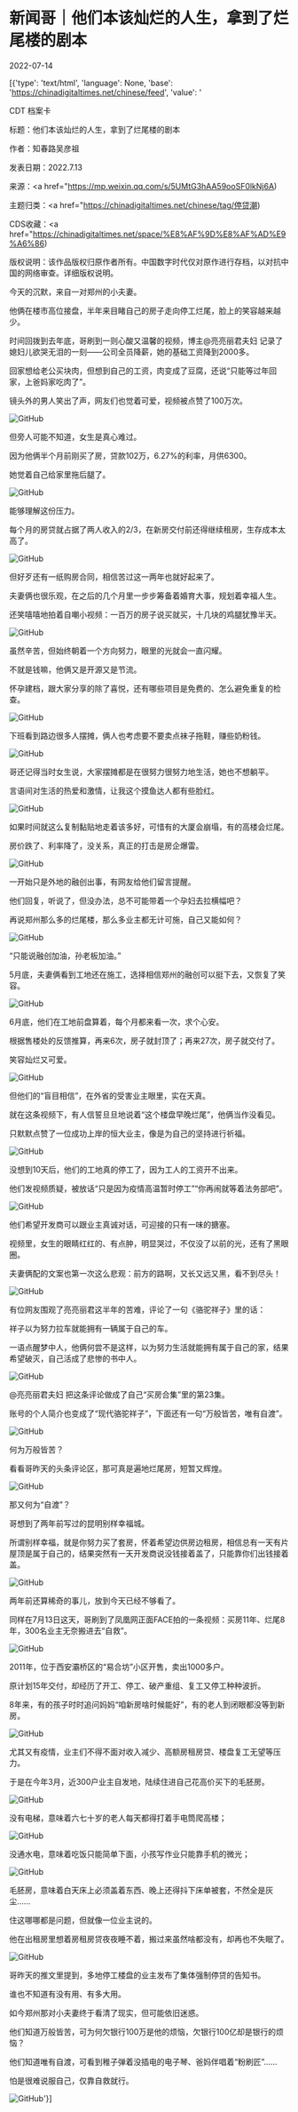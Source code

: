# 新闻哥｜他们本该灿烂的人生，拿到了烂尾楼的剧本

2022-07-14

[{'type': 'text/html', 'language': None, 'base': 'https://chinadigitaltimes.net/chinese/feed', 'value': '

CDT 档案卡

标题：他们本该灿烂的人生，拿到了烂尾楼的剧本

作者：知春路吴彦祖

发表日期：2022.7.13

来源：<a href="https://mp.weixin.qq.com/s/5UMtG3hAA59ooSF0lkNj6A)

主题归类：<a href="https://chinadigitaltimes.net/chinese/tag/停贷潮)

CDS收藏：<a href="https://chinadigitaltimes.net/space/%E8%AF%9D%E8%AF%AD%E9%A6%86)

版权说明：该作品版权归原作者所有。中国数字时代仅对原作进行存档，以对抗中国的网络审查。详细版权说明。





今天的沉默，来自一对郑州的小夫妻。

他俩在楼市高位接盘，半年来目睹自己的房子走向停工烂尾，脸上的笑容越来越少。

时间回拨到去年底，哥刷到一则心酸又温馨的视频，博主@亮亮丽君夫妇 记录了媳妇儿欲哭无泪的一刻——公司全员降薪，她的基础工资降到2000多。

回家想给老公买块肉，但想到自己的工资，肉变成了豆腐，还说“只能等过年回家，上爸妈家吃肉了”。

镜头外的男人笑出了声，网友们也觉着可爱，视频被点赞了100万次。

![GitHub](https://chinadigitaltimes.net/chinese/files/2022/07/post-684266-62cf8a6d984d6.png)

但旁人可能不知道，女生是真心难过。

因为他俩半个月前刚买了房，贷款102万，6.27%的利率，月供6300。

她觉着自己给家里拖后腿了。

![GitHub](https://chinadigitaltimes.net/chinese/files/2022/07/post-684266-62cf8a6da79fa.png)

能够理解这份压力。

每个月的房贷就占据了两人收入的2/3，在新房交付前还得继续租房，生存成本太高了。

![GitHub](https://chinadigitaltimes.net/chinese/files/2022/07/post-684266-62cf8a6dba1e6.png)

但好歹还有一纸购房合同，相信苦过这一两年也就好起来了。

夫妻俩也很乐观，在之后的几个月里一步步筹备着婚育大事，规划着幸福人生。

还笑嘻嘻地拍着自嘲小视频：一百万的房子说买就买，十几块的鸡腿犹豫半天。

![GitHub](https://chinadigitaltimes.net/chinese/files/2022/07/post-684266-62cf8a6dc94e4.png)

虽然辛苦，但始终朝着一个方向努力，眼里的光就会一直闪耀。

不就是钱嘛，他俩又是开源又是节流。

怀孕建档，跟大家分享的除了喜悦，还有哪些项目是免费的、怎么避免重复的检查。

![GitHub](https://chinadigitaltimes.net/chinese/files/2022/07/post-684266-62cf8a6dd98b1.png)

下班看到路边很多人摆摊，俩人也考虑要不要卖点袜子拖鞋，赚些奶粉钱。

![GitHub](https://chinadigitaltimes.net/chinese/files/2022/07/post-684266-62cf8a6de8b04.png)

哥还记得当时女生说，大家摆摊都是在很努力很努力地生活，她也不想躺平。

言语间对生活的热爱和激情，让我这个摸鱼达人都有些脸红。

![GitHub](https://chinadigitaltimes.net/chinese/files/2022/07/post-684266-62cf8a6e03c7a.png)

如果时间就这么复制黏贴地走着该多好，可惜有的大厦会崩塌，有的高楼会烂尾。

房价跌了、利率降了，没关系，真正的打击是房企爆雷。

![GitHub](https://chinadigitaltimes.net/chinese/files/2022/07/post-684266-62cf8a6e0eb6e.png)

一开始只是外地的融创出事，有网友给他们留言提醒。

他们回复，听说了，但没办法，总不可能带着一个孕妇去拉横幅吧？

再说郑州那么多的烂尾楼，那么多业主都无计可施，自己又能如何？

![GitHub](https://chinadigitaltimes.net/chinese/files/2022/07/post-684266-62cf8a6e1b540.png)

“只能说融创加油，孙老板加油。”

5月底，夫妻俩看到工地还在施工，选择相信郑州的融创可以挺下去，又恢复了笑容。

![GitHub](https://chinadigitaltimes.net/chinese/files/2022/07/post-684266-62cf8a6e289da.png)

6月底，他们在工地前盘算着，每个月都来看一次，求个心安。

根据售楼处的反馈推算，再来6次，房子就封顶了；再来27次，房子就交付了。

笑容灿烂又可爱。

![GitHub](https://chinadigitaltimes.net/chinese/files/2022/07/post-684266-62cf8a6e360d1.png)

但他们的“盲目相信”，在外省的受害业主眼里，实在天真。

就在这条视频下，有人信誓旦旦地说着“这个楼盘早晚烂尾”，他俩当作没看见。

只默默点赞了一位成功上岸的恒大业主，像是为自己的坚持进行祈福。

![GitHub](https://chinadigitaltimes.net/chinese/files/2022/07/post-684266-62cf8a6e44b10.png)

没想到10天后，他们的工地真的停工了，因为工人的工资开不出来。

他们发视频质疑，被放话“只是因为疫情高温暂时停工”“你再闹就等着法务部吧”。

![GitHub](https://chinadigitaltimes.net/chinese/files/2022/07/post-684266-62cf8a6e5331d.png)

他们希望开发商可以跟业主真诚对话，可迎接的只有一味的搪塞。

视频里，女生的眼睛红红的、有点肿，明显哭过，不仅没了以前的光，还有了黑眼圈。

夫妻俩配的文案也第一次这么悲观：前方的路啊，又长又远又黑，看不到尽头！

![GitHub](https://chinadigitaltimes.net/chinese/files/2022/07/post-684266-62cf8a6e60d88.png)

有位网友围观了亮亮丽君这半年的苦难，评论了一句《骆驼祥子》里的话：

祥子以为努力拉车就能拥有一辆属于自己的车。

一语点醒梦中人，他俩何尝不是这样，以为努力生活就能拥有属于自己的家，结果希望破灭，自己活成了悲惨的书中人。

![GitHub](https://chinadigitaltimes.net/chinese/files/2022/07/post-684266-62cf8a6e6ea53.png)

@亮亮丽君夫妇 把这条评论做成了自己“买房合集”里的第23集。

账号的个人简介也变成了“现代骆驼祥子”，下面还有一句“万般皆苦，唯有自渡”。

![GitHub](https://chinadigitaltimes.net/chinese/files/2022/07/post-684266-62cf8a6e77f9d.png)

何为万般皆苦？

看看哥昨天的头条评论区，那可真是遍地烂尾房，短暂又辉煌。

![GitHub](https://chinadigitaltimes.net/chinese/files/2022/07/post-684266-62cf8a6e842c9.png)

那又何为“自渡”？

哥想到了两年前写过的昆明别样幸福城。

所谓别样幸福，就是你努力买了套房，怀着希望边供房边租房，相信总有一天有片屋顶是属于自己的，结果突然有一天开发商说没钱接着盖了，只能靠你们出钱接着盖。

![GitHub](https://chinadigitaltimes.net/chinese/files/2022/07/post-684266-62cf8a6e8bf4f.png)

两年前还算稀奇的事儿，放到今天已经不够看了。

同样在7月13日这天，哥刷到了凤凰网正面FACE拍的一条视频：买房11年、烂尾8年，300名业主无奈搬进去“自救”。

![GitHub](https://chinadigitaltimes.net/chinese/files/2022/07/post-684266-62cf8a6e9d06a.png)

2011年，位于西安灞桥区的“易合坊”小区开售，卖出1000多户。

原计划15年交付，却经历了开工、停工、破产重组、复工又停工种种波折。

8年来，有的孩子时时追问妈妈“咱新房啥时候能好”，有的老人到闭眼都没等到新房。

![GitHub](https://chinadigitaltimes.net/chinese/files/2022/07/post-684266-62cf8a6eac013.png)

尤其又有疫情，业主们不得不面对收入减少、高额房租房贷、楼盘复工无望等压力。

于是在今年3月，近300户业主自发地，陆续住进自己花高价买下的毛胚房。

![GitHub](https://chinadigitaltimes.net/chinese/files/2022/07/post-684266-62cf8a6ebcbb4.png)

没有电梯，意味着六七十岁的老人每天都得打着手电筒爬高楼；

![GitHub](https://chinadigitaltimes.net/chinese/files/2022/07/post-684266-62cf8a6ec9b88.png)

没通水电，意味着吃饭只能简单下面，小孩写作业只能靠手机的微光；

![GitHub](https://chinadigitaltimes.net/chinese/files/2022/07/post-684266-62cf8a6edab9a.png)

毛胚房，意味着白天床上必须盖着东西、晚上还得抖下床单被套，不然全是灰尘……

住这哪哪都是问题，但就像一位业主说的。

他在出租房里想着房租房贷夜夜睡不着，搬过来虽然啥都没有，却再也不失眠了。

![GitHub](https://chinadigitaltimes.net/chinese/files/2022/07/post-684266-62cf8a6eeecbc.png)

哥昨天的推文里提到，多地停工楼盘的业主发布了集体强制停贷的告知书。

谁也不知道有没有用、有多大用。

如今郑州那对小夫妻终于看清了现实，但可能依旧迷惑。

他们知道万般皆苦，可为何欠银行100万是他的烦恼，欠银行100亿却是银行的烦恼？

他们知道唯有自渡，可看到稚子弹着没插电的电子琴、爸妈伴唱着“粉刷匠”……

怕是很难说服自己，仅靠自救就行。

![GitHub](https://chinadigitaltimes.net/chinese/files/2022/07/post-684266-62cf8a6f0b7af.png)'}]